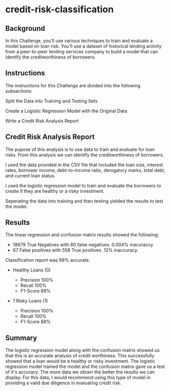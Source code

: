 # credit-risk-classification

## Background

In this Challenge, you’ll use various techniques to train and evaluate a model based on loan risk. You’ll use a dataset of historical lending activity from a peer-to-peer lending services company to build a model that can identify the creditworthiness of borrowers.

## Instructions

The instructions for this Challenge are divided into the following subsections:

Split the Data into Training and Testing Sets

Create a Logistic Regression Model with the Original Data

Write a Credit Risk Analysis Report

## Credit Risk Analysis Report

The pupose of this analysis is to use data to train and evaluate for loan risks.  From this analysis we can identify the creditworthiness of borrowers.

I used the data provided in the CSV file that included the loan size, interest rates, borrower income, debt-to-income ratio, derogatory marks, total debt, and current loan status.

I used the logistic regression model to train and evaluate the borrowers to create if they are healthy or a risky investment.

Seperating the data into training and then testing yielded the results to test the model.

## Results

The linear regression and confusion matrix results showed the following:

- 18679 True Negatives with 80 false negatives. 0.004% inacuraccy.
- 67 False positives with 558 True positives.  12% inaccuracy.

Classification report was 99% accurate.

 - Healthy Loans (0)
   - Precision 100%
   - Recall 100%
   - F1-Score 88%

 - 1 Risky Loans (1)
   - Precision 100%
   - Recall 100%
   - F1-Score 88%

## Summary

The logistic regression model along with the confusion matrix showed us that this is an accurate analysis of credit worthiness. This successfully showed that a loan would be a healthy or risky investment.  The logistic regression model trained the model and the confusion matrix gave us a test of it's accuracy. The more data we obtain the better the results we can display.  For this data, I would recommend using this type of model in providing a valid due diligence in evaluating credit risk.
